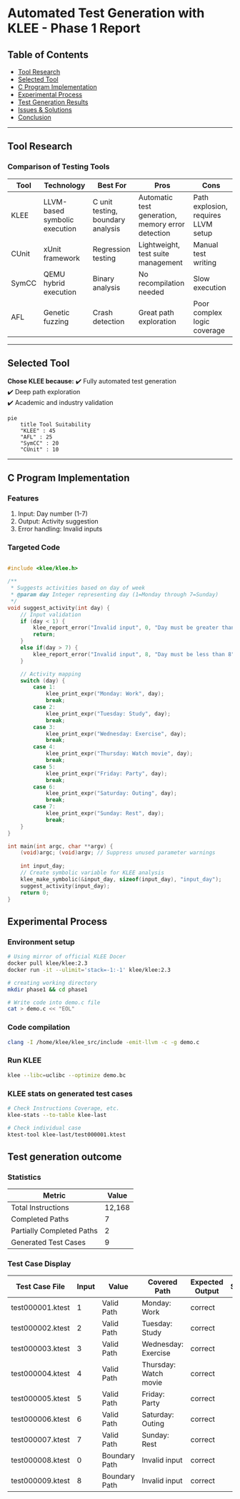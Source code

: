 # Automated Test Generation with KLEE - Phase 1 Report

## Table of Contents
- [Tool Research](#tool-research)
- [Selected Tool](#selected-tool)
- [C Program Implementation](#c-program-implementation)
- [Experimental Process](#experimental-process)
- [Test Generation Results](#test-generation-results)
- [Issues & Solutions](#issues--solutions)
- [Conclusion](#conclusion)

---

## Tool Research

### Comparison of Testing Tools

| Tool  | Technology       | Best For              | Pros                                  | Cons                                |
|-------|-----------------|-----------------------|---------------------------------------|-------------------------------------|
| KLEE  | LLVM-based symbolic execution | C unit testing, boundary analysis | Automatic test generation, memory error detection | Path explosion, requires LLVM setup |
| CUnit | xUnit framework | Regression testing    | Lightweight, test suite management    | Manual test writing                 |
| SymCC | QEMU hybrid execution | Binary analysis      | No recompilation needed               | Slow execution                      |
| AFL   | Genetic fuzzing | Crash detection       | Great path exploration                | Poor complex logic coverage         |

---

## Selected Tool

**Chose KLEE because:**
✔️ Fully automated test generation  
✔️ Deep path exploration  
✔️ Academic and industry validation  

```mermaid
pie
    title Tool Suitability
    "KLEE" : 45
    "AFL" : 25
    "SymCC" : 20
    "CUnit" : 10
```

---

## C Program Implementation
### Features
1. Input: Day number (1-7) <br>
2. Output: Activity suggestion<br>
3. Error handling: Invalid inputs<br>

### Targeted Code
```c

#include <klee/klee.h>

/**
 * Suggests activities based on day of week
 * @param day Integer representing day (1=Monday through 7=Sunday)
 */
void suggest_activity(int day) {
    // Input validation
    if (day < 1) {
        klee_report_error("Invalid input", 0, "Day must be greater than 0", "");
        return;
    }
    else if(day > 7) {
        klee_report_error("Invalid input", 8, "Day must be less than 8", "");
    }

    // Activity mapping
    switch (day) {
        case 1: 
            klee_print_expr("Monday: Work", day);
            break;
        case 2: 
            klee_print_expr("Tuesday: Study", day);
            break;
        case 3: 
            klee_print_expr("Wednesday: Exercise", day);
            break;
        case 4: 
            klee_print_expr("Thursday: Watch movie", day);
            break;
        case 5: 
            klee_print_expr("Friday: Party", day);
            break;
        case 6: 
            klee_print_expr("Saturday: Outing", day);
            break;
        case 7: 
            klee_print_expr("Sunday: Rest", day);
            break;
    }
}

int main(int argc, char **argv) {
    (void)argc; (void)argv; // Suppress unused parameter warnings
    
    int input_day;
    // Create symbolic variable for KLEE analysis
    klee_make_symbolic(&input_day, sizeof(input_day), "input_day");
    suggest_activity(input_day);
    return 0;
}

```


## Experimental Process

### Environment setup
```bash
# Using mirror of official KLEE Docer
docker pull klee/klee:2.3
docker run -it --ulimit='stack=-1:-1' klee/klee:2.3

# creating working directory
mkdir phase1 && cd phase1

# Write code into demo.c file
cat > demo.c << "EOL"
```
### Code compilation
```bash
clang -I /home/klee/klee_src/include -emit-llvm -c -g demo.c
```

### Run KLEE

```bash
klee --libc=uclibc --optimize demo.bc
```
### KLEE stats on generated test cases

```bash
# Check Instructions Coverage, etc.
klee-stats --to-table klee-last

# Check individual case
ktest-tool klee-last/test000001.ktest

```

## Test generation outcome

### Statistics
|Metric	|Value|
|------|------|
|Total Instructions|	12,168|
|Completed Paths|	7|
|Partially Completed Paths|	2|
|Generated Test Cases|	9|


### Test Case Display

|Test Case File|	Input| Value|	Covered Path|	Expected Output|	Status|
|------|------|-------|------|-------|------|
|test000001.ktest|	1|	Valid Path|	Monday: Work|	correct|
|test000002.ktest|	2|	Valid Path|	Tuesday: Study|	correct|
|test000003.ktest|	3|	Valid Path|	Wednesday: Exercise|	correct|
|test000004.ktest|	4|	Valid Path|	Thursday: Watch movie|	correct|
|test000005.ktest|	5|	Valid Path|	Friday: Party|	correct|
|test000006.ktest|	6|	Valid Path|	Saturday: Outing|	correct|
|test000007.ktest|	7|	Valid Path|	Sunday: Rest|	correct|
|test000008.ktest|	0|	Boundary Path|	Invalid input|	correct|
|test000009.ktest|	8|	Boundary Path|	Invalid input|	correct|